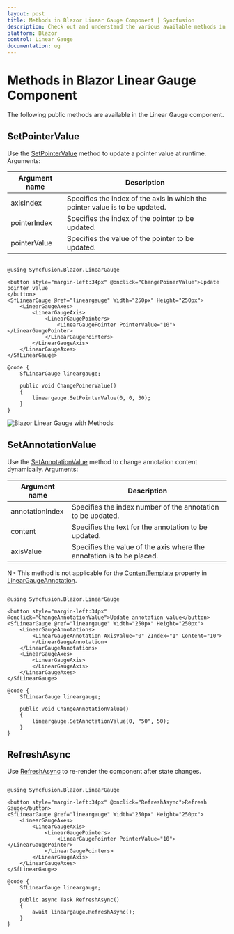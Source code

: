 ```yaml
---
layout: post
title: Methods in Blazor Linear Gauge Component | Syncfusion
description: Check out and understand the various available methods in the Syncfusion Blazor Linear Gauge component.
platform: Blazor
control: Linear Gauge
documentation: ug
---
```


# Methods in Blazor Linear Gauge Component

The following public methods are available in the Linear Gauge component.

## SetPointerValue

Use the [SetPointerValue](https://help.syncfusion.com/cr/blazor/Syncfusion.Blazor.LinearGauge.SfLinearGauge.html#Syncfusion_Blazor_LinearGauge_SfLinearGauge_SetPointerValue_System_Int32_System_Int32_System_Double_) method to update a pointer value at runtime. Arguments:

|   Argument name      |   Description                            |
|----------------------|------------------------------------------|
|     axisIndex        |    Specifies the index of the axis in which the pointer value is to be updated. |
|     pointerIndex     |    Specifies the index of the pointer to be updated.           |
|     pointerValue     |    Specifies the value of the pointer to be updated.           |

```cshtml

@using Syncfusion.Blazor.LinearGauge

<button style="margin-left:34px" @onclick="ChangePoinerValue">Update pointer value
</button>
<SfLinearGauge @ref="lineargauge" Width="250px" Height="250px">
    <LinearGaugeAxes>
        <LinearGaugeAxis>
            <LinearGaugePointers>
                <LinearGaugePointer PointerValue="10"></LinearGaugePointer>
            </LinearGaugePointers>
        </LinearGaugeAxis>
    </LinearGaugeAxes>
</SfLinearGauge>

@code {
    SfLinearGauge lineargauge;

    public void ChangePoinerValue()
    {
        lineargauge.SetPointerValue(0, 0, 30);
    }
}

```

![Blazor Linear Gauge with Methods](./images/blazor-linear-gauge-method.png)

## SetAnnotationValue

Use the [SetAnnotationValue](https://help.syncfusion.com/cr/blazor/Syncfusion.Blazor.LinearGauge.SfLinearGauge.html#Syncfusion_Blazor_LinearGauge_SfLinearGauge_SetAnnotationValue_System_Int32_System_String_System_Int32_) method to change annotation content dynamically. Arguments:

|   Argument name      |   Description                            |
|----------------------|------------------------------------------|
|     annotationIndex  |    Specifies the index number of the annotation to be updated. |
|     content          |    Specifies the text for the annotation to be updated.        |
|     axisValue        |    Specifies the value of the axis where the annotation is to be placed.|

N> This method is not applicable for the [ContentTemplate](https://help.syncfusion.com/cr/blazor/Syncfusion.Blazor.LinearGauge.LinearGaugeAnnotation.html#Syncfusion_Blazor_LinearGauge_LinearGaugeAnnotation_ContentTemplate) property in [LinearGaugeAnnotation](https://help.syncfusion.com/cr/blazor/Syncfusion.Blazor.LinearGauge.LinearGaugeAnnotation.html).

```cshtml

@using Syncfusion.Blazor.LinearGauge

<button style="margin-left:34px" @onclick="ChangeAnnotationValue">Update annotation value</button>
<SfLinearGauge @ref="lineargauge" Width="250px" Height="250px">
    <LinearGaugeAnnotations>
        <LinearGaugeAnnotation AxisValue="0" ZIndex="1" Content="10">
        </LinearGaugeAnnotation>
    </LinearGaugeAnnotations>
    <LinearGaugeAxes>
        <LinearGaugeAxis>
        </LinearGaugeAxis>
    </LinearGaugeAxes>
</SfLinearGauge>

@code {
    SfLinearGauge lineargauge;

    public void ChangeAnnotationValue()
    {
        lineargauge.SetAnnotationValue(0, "50", 50);
    }
}

```

## RefreshAsync

Use [RefreshAsync](https://help.syncfusion.com/cr/blazor/Syncfusion.Blazor.LinearGauge.SfLinearGauge.html#Syncfusion_Blazor_LinearGauge_SfLinearGauge_RefreshAsync) to re-render the component after state changes.

```cshtml

@using Syncfusion.Blazor.LinearGauge

<button style="margin-left:34px" @onclick="RefreshAsync">Refresh Gauge</button>
<SfLinearGauge @ref="lineargauge" Width="250px" Height="250px">
    <LinearGaugeAxes>
        <LinearGaugeAxis>
            <LinearGaugePointers>
                <LinearGaugePointer PointerValue="10"></LinearGaugePointer>
            </LinearGaugePointers>
        </LinearGaugeAxis>
    </LinearGaugeAxes>
</SfLinearGauge>

@code {
    SfLinearGauge lineargauge;

    public async Task RefreshAsync()
    {
        await lineargauge.RefreshAsync();
    }
}

```
